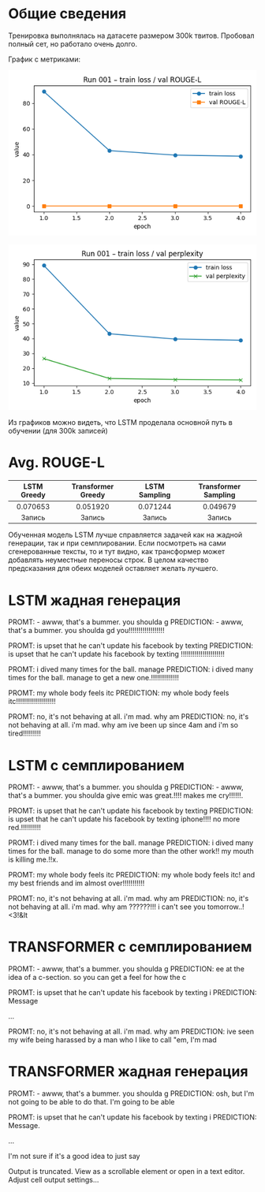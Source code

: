 # Общие сведения
Тренировка выполнялась на датасете размером 300k твитов. Пробовал полный сет, но работало очень долго.

График с метриками:

![rouge](models/plots/run_001_loss_rouge.png)

![ppl](models/plots/run_001_loss_ppl.png)

Из графиков можно видеть, что LSTM проделала основной путь в обучении (для 300k записей)

# Avg. ROUGE-L

|LSTM Greedy|Transformer Greedy|LSTM Sampling|Transformer Sampling|
|:-:|:-:|:-:|:-:|
|0.070653|0.051920|0.071244|0.049679|
|Запись|Запись|Запись|Запись|

Обученная модель LSTM лучше справляется задачей как на жадной генерации, так и при семплировании. Если посмотреть на сами сгенерованные тексты, то и тут видно, как трансформер может добавлять неуместные переносы строк. В целом качество предсказания для обеих моделей оставляет желать лучшего. 

# LSTM жадная генерация
PROMT: - awww, that's a bummer. you shoulda g
PREDICTION: - awww, that's a bummer. you shoulda gd you!!!!!!!!!!!!!!!!!!

PROMT: is upset that he can't update his facebook by texting 
PREDICTION: is upset that he can't update his facebook by texting !!!!!!!!!!!!!!!!!!!!!!

PROMT: i dived many times for the ball. manage
PREDICTION: i dived many times for the ball. manage to get a new one.!!!!!!!!!!!!!!

PROMT: my whole body feels itc
PREDICTION: my whole body feels itc!!!!!!!!!!!!!!!!!!!!

PROMT: no, it's not behaving at all. i'm mad. why am 
PREDICTION: no, it's not behaving at all. i'm mad. why am ive been up since 4am and i'm so tired!!!!!!!!!


# LSTM с семплированием
PROMT: - awww, that's a bummer. you shoulda g
PREDICTION: - awww, that's a bummer. you shoulda give emic was great.!!!! makes me cry!!!!!!.

PROMT: is upset that he can't update his facebook by texting 
PREDICTION: is upset that he can't update his facebook by texting iphone!!!! no more red.!!!!!!!!!!

PROMT: i dived many times for the ball. manage
PREDICTION: i dived many times for the ball. manage to do some more than the other work!! my mouth is killing me.!!x.

PROMT: my whole body feels itc
PREDICTION: my whole body feels itc! and my best friends and im almost over!!!!!!!!!!!

PROMT: no, it's not behaving at all. i'm mad. why am 
PREDICTION: no, it's not behaving at all. i'm mad. why am ??????!!! i can't see you tomorrow..! &lt;3!&lt



# TRANSFORMER с семплированием
PROMT: - awww, that's a bummer. you shoulda g
PREDICTION: ee at the idea of a c-section. so you can get a feel for how the c

PROMT: is upset that he can't update his facebook by texting i
PREDICTION: Message














...

PROMT: no, it's not behaving at all. i'm mad. why am 
PREDICTION: ive seen my wife being harassed by a man who I like to call "em, I'm mad

# TRANSFORMER жадная генерация
PROMT: - awww, that's a bummer. you shoulda g
PREDICTION: osh, but I'm not going to be able to do that. I'm going to be able

PROMT: is upset that he can't update his facebook by texting i
PREDICTION: Message.


















...


I'm not sure if it's a good idea to just say

Output is truncated. View as a scrollable element or open in a text editor. Adjust cell output settings...
